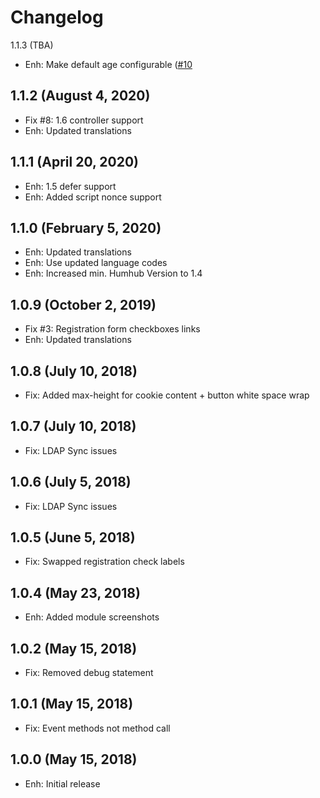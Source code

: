 Changelog
=========

1.1.3 (TBA)
- Enh: Make default age configurable ([#10](https://github.com/humhub-contrib/legal/issues/10)

1.1.2  (August 4, 2020)
-------------------------

- Fix #8: 1.6 controller support
- Enh: Updated translations


1.1.1  (April 20, 2020)
-------------------------

- Enh: 1.5 defer support
- Enh: Added script nonce support

1.1.0  (February 5, 2020)
-------------------------

- Enh: Updated translations
- Enh: Use updated language codes
- Enh: Increased min. Humhub Version to 1.4   


1.0.9  (October 2, 2019)
------------------------

- Fix #3: Registration form checkboxes links
- Enh: Updated translations


1.0.8  (July 10, 2018)
-----------------------
- Fix: Added max-height for cookie content + button white space wrap


1.0.7  (July 10, 2018)
-----------------------
- Fix: LDAP Sync issues


1.0.6  (July 5, 2018)
-----------------------
- Fix: LDAP Sync issues


1.0.5  (June 5, 2018)
-----------------------
- Fix: Swapped registration check labels


1.0.4  (May 23, 2018)
-----------------------
- Enh: Added module screenshots


1.0.2  (May 15, 2018)
-----------------------
- Fix: Removed debug statement


1.0.1  (May 15, 2018)
-----------------------
- Fix: Event methods not method call


1.0.0  (May 15, 2018)
-----------------------
- Enh: Initial release

